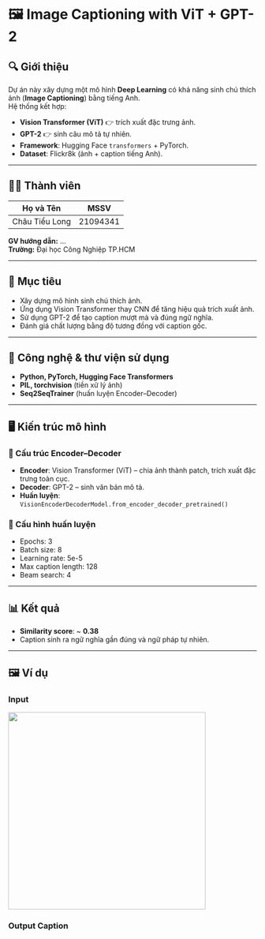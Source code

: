 # 🖼️ Image Captioning with ViT + GPT-2  

## 🔍 Giới thiệu  

Dự án này xây dựng một mô hình **Deep Learning** có khả năng sinh chú thích ảnh (**Image Captioning**) bằng tiếng Anh.  
Hệ thống kết hợp:  

- **Vision Transformer (ViT)** 👉 trích xuất đặc trưng ảnh.  
- **GPT-2** 👉 sinh câu mô tả tự nhiên.  
- **Framework**: Hugging Face `transformers` + PyTorch.  
- **Dataset**: Flickr8k (ảnh + caption tiếng Anh).  

---

## 👨‍🏫 Thành viên  

| Họ và Tên       | MSSV      |
|-----------------|-----------|
| Châu Tiểu Long  | 21094341  |

**GV hướng dẫn:** ...  
**Trường:** Đại học Công Nghiệp TP.HCM  

---

## 🎯 Mục tiêu  

- Xây dựng mô hình sinh chú thích ảnh.  
- Ứng dụng Vision Transformer thay CNN để tăng hiệu quả trích xuất ảnh.  
- Sử dụng GPT-2 để tạo caption mượt mà và đúng ngữ nghĩa.  
- Đánh giá chất lượng bằng độ tương đồng với caption gốc.  

---

## 🧰 Công nghệ & thư viện sử dụng  

- **Python, PyTorch, Hugging Face Transformers**  
- **PIL, torchvision** (tiền xử lý ảnh)  
- **Seq2SeqTrainer** (huấn luyện Encoder–Decoder)  

---

## 🖥️ Kiến trúc mô hình  

### 🔧 Cấu trúc Encoder–Decoder  

- **Encoder**: Vision Transformer (ViT) – chia ảnh thành patch, trích xuất đặc trưng toàn cục.  
- **Decoder**: GPT-2 – sinh văn bản mô tả.  
- **Huấn luyện**: `VisionEncoderDecoderModel.from_encoder_decoder_pretrained()`  

### 📐 Cấu hình huấn luyện  

- Epochs: 3  
- Batch size: 8  
- Learning rate: 5e-5  
- Max caption length: 128  
- Beam search: 4  

---

## 📊 Kết quả  

- **Similarity score**: ~ **0.38**  
- Caption sinh ra ngữ nghĩa gần đúng và ngữ pháp tự nhiên.  

---

## 🖼️ Ví dụ  

### Input  
<img src="images/sample_input.jpg" width="400"/>  

### Output Caption  
